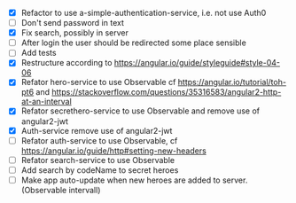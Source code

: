 -   [x] Refactor to use a-simple-authentication-service, i.e. not use Auth0
-   [ ] Don't send password in text
-   [x] Fix search, possibly in server
-   [ ] After login the user should be redirected some place sensible
-   [ ] Add tests
-   [x] Restructure according to <https://angular.io/guide/styleguide#style-04-06>
-   [x] Refator hero-service to use Observable cf <https://angular.io/tutorial/toh-pt6> and <https://stackoverflow.com/questions/35316583/angular2-http-at-an-interval>
-   [x] Refator secrethero-service to use Observable and remove use of angular2-jwt
-   [x] Auth-service remove use of angular2-jwt
-   [ ] Refator auth-service to use Observable, cf <https://angular.io/guide/http#setting-new-headers>
-   [ ] Refator search-service to use Observable
-   [ ] Add search by codeName to secret heroes
-   [ ] Make app auto-update when new heroes are added to server. (Observable intervall)

